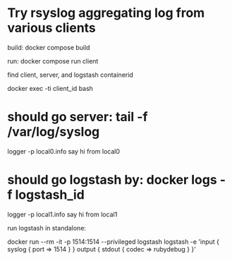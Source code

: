# Try rsyslog aggregating log from various clients

build:
  docker compose build

run: 
  docker compose run client 

find client, server, and logstash containerid

  docker exec -ti client_id bash

  # should go server: tail -f /var/log/syslog

  logger -p local0.info  say hi from local0

  # should go logstash by: docker logs -f logstash_id 

  logger -p local1.info  say hi from local1


run logstash in standalone:

  docker run --rm -it -p 1514:1514 --privileged logstash logstash -e 'input { syslog { port => 1514 } } output { stdout { codec => rubydebug } }' 
